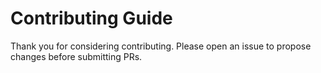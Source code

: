# Contributing Guide

Thank you for considering contributing. Please open an issue to propose changes before submitting PRs.
